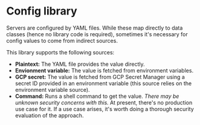 # Config library

Servers are configured by YAML files.
While these map directly to data classes (hence no library code is required),
sometimes it's necessary for config values to come from indirect sources.

This library supports the following sources:

- **Plaintext:**
  The YAML file provides the value directly.
- **Envionment variable:**
  The value is fetched from environment variables.
- **GCP secret:**
  The value is fetched from GCP Secret Manager
  using a secret ID provided in an environment variable
  (this source relies on the environment variable source).
- **Command:**
  Runs a shell command to get the value.
  _There may be unknown security concerns with this._
  At present, there's no production use case for it.
  If a use case arises, it's worth doing a thorough security evaluation of the approach.
